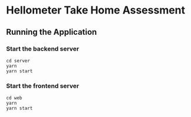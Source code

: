 # Hellometer Take Home Assessment

## Running the Application

### Start the backend server

```
cd server
yarn
yarn start
```

### Start the frontend server

```
cd web
yarn
yarn start
```
